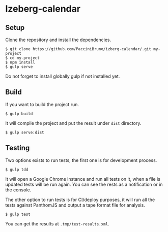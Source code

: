 # Izeberg-calendar

Setup
-----
Clone the repository and install the dependencies.

    $ git clone https://github.com/PacciniBruno/izberg-calendar/.git my-project
    $ cd my-project
    $ npm install
    $ gulp serve

Do not forget to install globally gulp if not installed yet.

Build
------
If you want to build the project run.

    $ gulp build

It will compile the project and put the result under `dist` directory.

    $ gulp serve:dist

Testing
---------
Two options exists to run tests, the first one is for development process.

    $ gulp tdd

It will open a Google Chrome instance and run all tests on it, when a file is updated tests will be run again. You can see the rests as a notification or in the console.

The other option to run tests is for CI/deploy purposes, it will run all the tests against PanthomJS and output a tape format file for analysis.

    $ gulp test

You can get the results at `.tmp/test-results.xml`.


